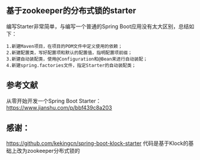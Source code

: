 ## 基于zookeeper的分布式锁的starter

编写Starter非常简单，与编写一个普通的Spring Boot应用没有太大区别，总结如下：

```text
1.新建Maven项目，在项目的POM文件中定义使用的依赖；
2.新建配置类，写好配置项和默认的配置值，指明配置项前缀；
3.新建自动装配类，使用@Configuration和@Bean来进行自动装配；
4.新建spring.factories文件，指定Starter的自动装配类；
```




## 参考文献

从零开始开发一个Spring Boot Starter： https://www.jianshu.com/p/bbf439c8a203


## 感谢：

https://github.com/kekingcn/spring-boot-klock-starter
代码是基于Klock的基础上改为zookeeper分布式锁的